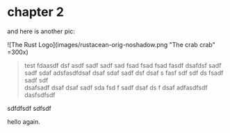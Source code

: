 # chapter 2

and here is another pic:

![The Rust Logo](images/rustacean-orig-noshadow.png "The crab crab" =300x)

>test fdaasdf dsf asdf sadf sadf sad fsad fsad fsad fasdf dsafdsf sadf sadf sdaf 
adsfasdfdsaf  dsaf sdaf sadf dsf dsaf s fasf sdf sdf ds fsadf sadf sdf  
dsafsadf dsaf dsaf sadf sda fsd f sadf dsaf ds f dsaf
adfasdfsdf dasfsdfsdf

sdfdfsdf 
sdfsdf

hello again.